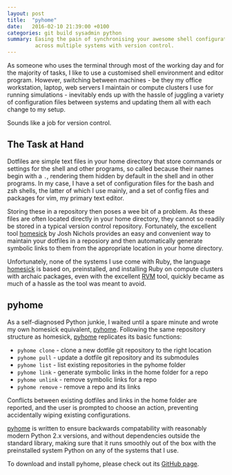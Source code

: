 ```yaml
---
layout: post
title:  "pyhome"
date:   2016-02-10 21:39:00 +0100
categories: git build sysadmin python
summary: Easing the pain of synchronising your awesome shell configuration
         across multiple systems with version control.
---
```


As someone who uses the terminal through most of the working day and for the
majority of tasks, I like to use a customised shell environment and editor
program. However, switching between machines - be they my office workstation,
laptop, web servers I maintain or compute clusters I use for running
simulations - inevitably ends up with the hassle of juggling a variety of
configuration files between systems and updating them all with each change to
my setup.

Sounds like a job for version control.

## The Task at Hand

Dotfiles are simple text files in your home directory that store commands or
settings for the shell and other programs, so called because their names begin
with a `.`, rendering them hidden by default in the shell and in other
programs. In my case, I have a set of configuration files for the bash and zsh
shells, the latter of which I use mainly, and a set of config files and
packages for vim, my primary text editor.

Storing these in a repository then poses a wee bit of a problem. As these files
are often located directly in your home directory, they cannot so readily be
stored in a typical version control repository. Fortunately, the excellent tool
[homesick] by Josh Nichols provides an easy and convenient way to maintain your
dotfiles in a reposiory and then automatically generate symbolic links to them
from the appropriate location in your home directory.

Unfortunately, none of the systems I use come with Ruby, the language
[homesick] is based on, preinstalled, and installing Ruby on compute clusters
with archaic packages, even with the excellent [RVM] tool, quickly became as
much of a hassle as the tool was meant to avoid.

## pyhome

As a self-diagnosed Python junkie, I waited until a spare minute and wrote my
own homesick equivalent, [pyhome]. Following the same repository structure as
homesick, [pyhome] replicates its basic functions:

* `pyhome clone` - clone a new dotfile git repository to the right location
* `pyhome pull` - update a dotfile git repository and its submodules
* `pyhome list` - list existing repositories in the pyhome folder
* `pyhome link` - generate symbolic links in the home folder for a repo
* `pyhome unlink` - remove symbolic links for a repo
* `pyhome remove` - remove a repo and its links

Conflicts between existing dotfiles and links in the home folder are reported,
and the user is prompted to choose an action, preventing accidentally wiping
existing configurations.

[pyhome] is written to ensure backwards compatability with reasonably modern
Python 2.x versions, and without dependencies outside the standard library,
making sure that it runs smoothly out of the box with the preinstalled system
Python on any of the systems that I use.

To download and install pyhome, please check out its [GitHub page][pyhome].

[homesick]: https://github.com/technicalpickles/homesick
[RVM]: https://rvm.io/
[pyhome]: https://github.com/acroz/pyhome
